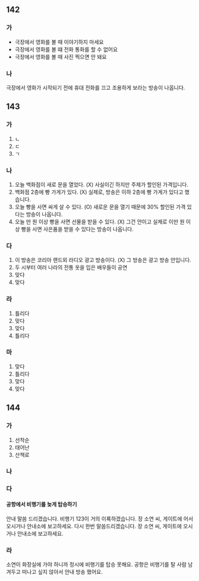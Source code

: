 ## 142
### 가
* 극장에서 영화를 볼 때 이야기하지 마세요
* 극장에서 영화를 볼 떄 전화 통화를 할 수 없어요
* 극장에서 영화를 볼 때 사진 찍으면 안 돼요
### 나
극장에서 영화가 시작되기 전에 휴대 전화를 끄고 조용하게 보라는 방송이 나옵니다.
## 143
### 가
1. ㄴ
2. ㄷ
3. ㄱ
### 나
1. 오늘 백화점이 새로 문을 열었다. (X) 사실이긴 하지만 주제가 할인된 가격입니다.
2. 백화점 2층에 빵 가게가 있다. (X) 실제로, 방송은 이하 2층에 빵 가게가 있다고 했습니다.
3. 오늘 빵을 사면 싸게 살 수 있다. (O) 새로운 문을 열기 때문에 30% 할인된 가격 있다는 방송이 나옵니다. 
4. 오늘 만 원 이상 빵을 사면 선물을 받을 수 있다. (X) 그건 안이고 실제로 이만 원 이상 빵을 사면 사은품을 받을 수 있다는 방송이 나옵니다.
### 다
1. 이 방송은 코리아 랜드외 라디오 광고 방송이다. (X) 그 방송은 광고 방송 안입니다.
2. 두 시부터 여러 나라의 전통 옷을 입은 배우들이 공연
3. 맞다
4. 맞다
### 라
1. 틀리다
2. 맞다
3. 맞다
4. 틀리다
### 마
1. 맞다
2. 틀리다
3. 맞다
4. 맞다
## 144
### 가
1. 선착순
2. 태어난
3. 산책로
### 나

### 다
#### 공항에서 비행기를 늦게 탑승하기
안내 말씀 드리겠습니다. 비행기 123이 거의 이룍하겠습니다. 장 소연 씨, 게이트에 어서 오시거나 안내소에 보고하세요. 다시 한번 말씀드리겠습니다. 장 소연 씨, 게이트에 오시거나 안내소에 보고하세요.
### 라
소연이 화장실에 가야 하니까 정시에 비행기를 탑승 못해요. 공항은 비행기를 탈 사람 남겨두고 떠나고 싶지 않아서 안내 방송 했어요.